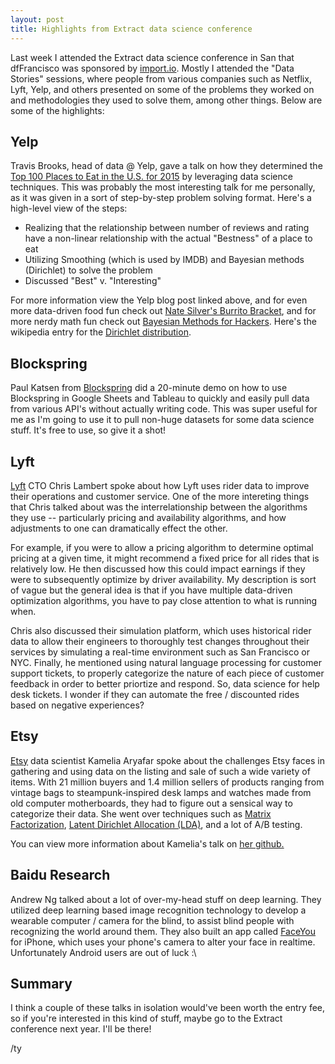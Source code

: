 ```yaml
---
layout: post
title: Highlights from Extract data science conference
---
```


Last week I attended the Extract data science conference in San that dfFrancisco was sponsored by <a href="https://import.io" target="_blank">import.io</a>. Mostly I attended the "Data Stories" sessions, where people from various companies such as Netflix, Lyft, Yelp, and others presented on some of the problems they worked on and methodologies they used to solve them, among other things. Below are some of the highlights:

## Yelp ##
Travis Brooks, head of data @ Yelp, gave a talk on how they determined the <a href="http://officialblog.yelp.com/2015/01/yelps-top-100-places-to-eat-in-the-us-for-2015.html" target="_blank">Top 100 Places to Eat in the U.S. for 2015</a> by leveraging data science techniques. This was probably the most interesting talk for me personally, as it was given in a sort of step-by-step problem solving format. Here's a high-level view of the steps:

* Realizing that the relationship between number of reviews and rating have a non-linear relationship with the actual "Bestness" of a place to eat
* Utilizing Smoothing (which is used by IMDB) and Bayesian methods (Dirichlet) to solve the problem
* Discussed "Best" v. "Interesting"

For more information view the Yelp blog post linked above, and for even more data-driven food fun check out <a href="http://fivethirtyeight.com/burrito/#brackets-view" target="_blank">Nate Silver's Burrito Bracket</a>, and for more nerdy math fun check out <a href="https://github.com/CamDavidsonPilon/Probabilistic-Programming-and-Bayesian-Methods-for-Hackers">Bayesian Methods for Hackers</a>. Here's the wikipedia entry for the <a href="https://en.wikipedia.org/wiki/Dirichlet_distribution" target="_blank">Dirichlet distribution</a>.

## Blockspring ##
Paul Katsen from <a href="https://www.blockspring.com/" target="_blank">Blockspring</a> did a 20-minute demo on how to use Blockspring in Google Sheets and Tableau to quickly and easily pull data from various API's without actually writing code. This was super useful for me as I'm going to use it to pull non-huge datasets for some data science stuff. It's free to use, so give it a shot!

## Lyft ##
<a href="https://lyft.com" target="_blank">Lyft</a> CTO Chris Lambert spoke about how Lyft uses rider data to improve their operations and customer service. One of the more intereting things that Chris talked about was the interrelationship between the algorithms they use -- particularly pricing and availability algorithms, and how adjustments to one can dramatically effect the other. 

For example, if you were to allow a pricing algorithm to determine optimal pricing at a given time, it might recommend a fixed price for all rides that is relatively low. He then discussed how this could impact earnings if they were to subsequently optimize by driver availability. My description is sort of vague but the general idea is that if you have multiple data-driven optimization algorithms, you have to pay close attention to what is running when.

Chris also discussed their simulation platform, which uses historical rider data to allow their engineers to thoroughly test changes throughout their services by simulating a real-time environment such as San Francisco or NYC. Finally, he mentioned using natural language processing for customer support tickets, to properly categorize the nature of each piece of customer feedback in order to better priortize and respond. So, data science for help desk tickets. I wonder if they can automate the free / discounted rides based on negative experiences? 

## Etsy ##
<a href="https://etsy.com" target="_blank">Etsy</a> data scientist Kamelia Aryafar spoke about the challenges Etsy faces in gathering and using data on the listing and sale of such a wide variety of items. With 21 million buyers and 1.4 million sellers of products ranging from vintage bags to steampunk-inspired desk lamps and watches made from old computer motherboards, they had to figure out a sensical way to categorize their data. She went over techniques such as <a href="https://en.wikipedia.org/wiki/Matrix_decomposition" target="_blank">Matrix Factorization</a>, <a href="https://en.wikipedia.org/wiki/Latent_Dirichlet_allocation">Latent Dirichlet Allocation (LDA)</a>, and a lot of A/B testing. 

You can view more information about Kamelia's talk on <a href="https://github.com/karyafar/Extract2015">her github.</a>

## Baidu Research ##
Andrew Ng talked about a lot of over-my-head stuff on deep learning. They utilized deep learning based image recognition technology to develop a wearable computer / camera for the blind, to assist blind people with recognizing the world around them. They also built an app called <a href="http://usa.baidu.com/happy-halloween-baidu-research-introduces-faceyou/" target="_blank">FaceYou</a> for iPhone, which uses your phone's camera to alter your face in realtime. Unfortunately Android users are out of luck :\

## Summary ##
I think a couple of these talks in isolation would've been worth the entry fee, so if you're interested in this kind of stuff, maybe go to the Extract conference next year. I'll be there!

/ty